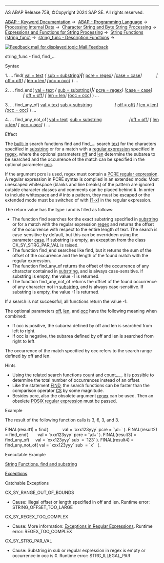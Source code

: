   

* * *

AS ABAP Release 758, ©Copyright 2024 SAP SE. All rights reserved.

[ABAP - Keyword Documentation](https://help.sap.com/doc/abapdocu_758_index_htm/7.58/en-US/abenabap.htm) →  [ABAP - Programming Language](https://help.sap.com/doc/abapdocu_758_index_htm/7.58/en-US/abenabap_reference.htm) →  [Processing Internal Data](https://help.sap.com/doc/abapdocu_758_index_htm/7.58/en-US/abenabap_data_working.htm) →  [Character String and Byte String Processing](https://help.sap.com/doc/abapdocu_758_index_htm/7.58/en-US/abenabap_data_string.htm) →  [Expressions and Functions for String Processing](https://help.sap.com/doc/abapdocu_758_index_htm/7.58/en-US/abenstring_processing_expr_func.htm) →  [String Functions (string\_func)](https://help.sap.com/doc/abapdocu_758_index_htm/7.58/en-US/abenstring_functions.htm) →  [string\_func - Description Functions](https://help.sap.com/doc/abapdocu_758_index_htm/7.58/en-US/abendescriptive_functions.htm) → 

 [![](Mail.gif?object=Mail.gif "Feedback mail for displayed topic") Mail Feedback](mailto:f1_help@sap.com?subject=Feedback%20on%20ABAP%20Documentation&body=Document:%20string_func%20-%20find%2C%20find_...%2C%20ABENSEARCH_FUNCTIONS%2C%20758%0D%0A%0D%0AError:%0D%0A%0D%0A%0D%0A%0D%0ASuggestion%20for%20improvement:)

string\_func - find, find\_...

Syntax

1\. ... find( [val = text](https://help.sap.com/doc/abapdocu_758_index_htm/7.58/en-US/abenstring_functions_val.htm) *{* [sub = substring](https://help.sap.com/doc/abapdocu_758_index_htm/7.58/en-US/abenstring_functions_sub.htm)*}**|**{* [pcre = regex](https://help.sap.com/doc/abapdocu_758_index_htm/7.58/en-US/abenstring_functions_regex.htm)*}* *\[*[case = case](https://help.sap.com/doc/abapdocu_758_index_htm/7.58/en-US/abenstring_functions_case.htm)*\]*
           *\[* [off = off](https://help.sap.com/doc/abapdocu_758_index_htm/7.58/en-US/abenstring_functions_off_len.htm)*\]* *\[* [len = len](https://help.sap.com/doc/abapdocu_758_index_htm/7.58/en-US/abenstring_functions_off_len.htm)*\]* *\[*[occ = occ](https://help.sap.com/doc/abapdocu_758_index_htm/7.58/en-US/abenstring_functions_occ.htm)*\]* ) ...

2\. ... find\_end( [val = text](https://help.sap.com/doc/abapdocu_758_index_htm/7.58/en-US/abenstring_functions_val.htm) *{* [sub = substring](https://help.sap.com/doc/abapdocu_758_index_htm/7.58/en-US/abenstring_functions_sub.htm)*}**|**{* [pcre = regex](https://help.sap.com/doc/abapdocu_758_index_htm/7.58/en-US/abenstring_functions_regex.htm)*}* *\[*[case = case](https://help.sap.com/doc/abapdocu_758_index_htm/7.58/en-US/abenstring_functions_case.htm)*\]*
               *\[* [off = off](https://help.sap.com/doc/abapdocu_758_index_htm/7.58/en-US/abenstring_functions_off_len.htm)*\]* *\[* [len = len](https://help.sap.com/doc/abapdocu_758_index_htm/7.58/en-US/abenstring_functions_off_len.htm)*\]* *\[*[occ = occ](https://help.sap.com/doc/abapdocu_758_index_htm/7.58/en-US/abenstring_functions_occ.htm)*\]* ) ...

3\. ... find\_any\_of( [val = text](https://help.sap.com/doc/abapdocu_758_index_htm/7.58/en-US/abenstring_functions_val.htm) [sub = substring](https://help.sap.com/doc/abapdocu_758_index_htm/7.58/en-US/abenstring_functions_sub.htm)
                  *\[* [off = off](https://help.sap.com/doc/abapdocu_758_index_htm/7.58/en-US/abenstring_functions_off_len.htm)*\]* *\[* [len = len](https://help.sap.com/doc/abapdocu_758_index_htm/7.58/en-US/abenstring_functions_off_len.htm)*\]* *\[*[occ = occ](https://help.sap.com/doc/abapdocu_758_index_htm/7.58/en-US/abenstring_functions_occ.htm)*\]* ) ...

4\. ... find\_any\_not\_of( [val = text](https://help.sap.com/doc/abapdocu_758_index_htm/7.58/en-US/abenstring_functions_val.htm)  [sub = substring](https://help.sap.com/doc/abapdocu_758_index_htm/7.58/en-US/abenstring_functions_sub.htm)
                      *\[*[off = off](https://help.sap.com/doc/abapdocu_758_index_htm/7.58/en-US/abenstring_functions_off_len.htm)*\]* *\[* [len = len](https://help.sap.com/doc/abapdocu_758_index_htm/7.58/en-US/abenstring_functions_off_len.htm)*\]* *\[* [occ = occ](https://help.sap.com/doc/abapdocu_758_index_htm/7.58/en-US/abenstring_functions_occ.htm)*\]* ) ...

Effect

The [built-in](https://help.sap.com/doc/abapdocu_758_index_htm/7.58/en-US/abenbuilt_in_functions.htm) search functions find and find\_... search [text](https://help.sap.com/doc/abapdocu_758_index_htm/7.58/en-US/abenstring_functions_val.htm) for the characters specified in [substring](https://help.sap.com/doc/abapdocu_758_index_htm/7.58/en-US/abenstring_functions_sub.htm) or for a match with a [regular expression](https://help.sap.com/doc/abapdocu_758_index_htm/7.58/en-US/abenregex_syntax.htm) specified in [regex](https://help.sap.com/doc/abapdocu_758_index_htm/7.58/en-US/abenstring_functions_regex.htm), where the optional parameters [off](https://help.sap.com/doc/abapdocu_758_index_htm/7.58/en-US/abenstring_functions_off_len.htm) and [len](https://help.sap.com/doc/abapdocu_758_index_htm/7.58/en-US/abenstring_functions_off_len.htm) determine the subarea to be searched and the occurrence of the match can be specified in the optional parameter [occ](https://help.sap.com/doc/abapdocu_758_index_htm/7.58/en-US/abenstring_functions_occ.htm).

If the argument pcre is used, regex must contain a [PCRE regular expression](https://help.sap.com/doc/abapdocu_758_index_htm/7.58/en-US/abenregex_pcre_syntax.htm). A regular expression in PCRE syntax is compiled in an extended mode: Most unescaped whitespace (blanks and line breaks) of the pattern are ignored outside character classes and comments can be placed behind #. In order to include whitespace and # into a pattern, they must be escaped or the extended mode must be switched of with [(?-x)](https://help.sap.com/doc/abapdocu_758_index_htm/7.58/en-US/abenregex_pcre_syntax_specials.htm) in the regular expression.

The return value has the type i and is filled as follows:

-   The function find searches for the exact substring specified in [substring](https://help.sap.com/doc/abapdocu_758_index_htm/7.58/en-US/abenstring_functions_sub.htm) or for a match with the regular expression [regex](https://help.sap.com/doc/abapdocu_758_index_htm/7.58/en-US/abenstring_functions_regex.htm) and returns the offset of the occurrence with respect to the entire length of text. The search is case-sensitive by default, but this can be overridden using the parameter [case](https://help.sap.com/doc/abapdocu_758_index_htm/7.58/en-US/abenstring_functions_case.htm). If substring is empty, an exception from the class CX\_SY\_STRG\_PAR\_VAL is raised.
-   The function find\_end searches like find, but it returns the sum of the offset of the occurrence and the length of the found match with the regular expression.
-   The function find\_any\_of returns the offset of the occurrence of any character contained in [substring](https://help.sap.com/doc/abapdocu_758_index_htm/7.58/en-US/abenstring_functions_sub.htm), and is always case-sensitive. If substring is empty, the value -1 is returned.
-   The function find\_any\_not\_of returns the offset of the found occurrence of any character not in [substring](https://help.sap.com/doc/abapdocu_758_index_htm/7.58/en-US/abenstring_functions_sub.htm), and is always case-sensitive. If substring is empty, the value -1 is returned.

If a search is not successful, all functions return the value -1.

The optional parameters [off](https://help.sap.com/doc/abapdocu_758_index_htm/7.58/en-US/abenstring_functions_off_len.htm), [len](https://help.sap.com/doc/abapdocu_758_index_htm/7.58/en-US/abenstring_functions_off_len.htm), and [occ](https://help.sap.com/doc/abapdocu_758_index_htm/7.58/en-US/abenstring_functions_occ.htm) have the following meaning when combined:

-   If occ is positive, the subarea defined by off and len is searched from left to right.
-   If occ is negative, the subarea defined by off and len is searched from right to left.

The occurrence of the match specified by occ refers to the search range defined by off and len.

Hints

-   Using the related search functions [count](https://help.sap.com/doc/abapdocu_758_index_htm/7.58/en-US/abencount_functions.htm) and [count\_...](https://help.sap.com/doc/abapdocu_758_index_htm/7.58/en-US/abencount_functions.htm), it is possible to determine the total number of occurrences instead of an offset.
-   Like the statement [FIND](https://help.sap.com/doc/abapdocu_758_index_htm/7.58/en-US/abapfind.htm), the search functions can be faster than the comparison operator [CS](https://help.sap.com/doc/abapdocu_758_index_htm/7.58/en-US/abenlogexp_strings.htm) by some magnitude.
-   Besides pcre, also the obsolete argument [regex](https://help.sap.com/doc/abapdocu_758_index_htm/7.58/en-US/abenstring_functions_regex_obs.htm) can be used. Then an obsolete [POSIX regular expression](https://help.sap.com/doc/abapdocu_758_index_htm/7.58/en-US/abenregex_posix_syntax.htm) must be passed.

Example

The result of the following function calls is 3, 6, 3, and 3.

FINAL(result1) = find(            val = \`xxx123yyy\` pcre = \`\\d+\` ).
FINAL(result2) = find\_end(        val = \`xxx123yyy\` pcre = \`\\d+\` ).
FINAL(result3) = find\_any\_of(     val = \`xxx123yyy\` sub  = \`123\` ).
FINAL(result4) = find\_any\_not\_of( val = \`xxx123yyy\` sub  = \`x\`   ).

Executable Example

[String Functions, find and substring](https://help.sap.com/doc/abapdocu_758_index_htm/7.58/en-US/abenstring_function_find_abexa.htm)

[Exceptions](https://help.sap.com/doc/abapdocu_758_index_htm/7.58/en-US/abenabap_language_exceptions.htm)

Catchable Exceptions

CX\_SY\_RANGE\_OUT\_OF\_BOUNDS

-   Cause: Illegal offset or length specified in off and len.
    Runtime error: STRING\_OFFSET\_TOO\_LARGE

CX\_SY\_REGEX\_TOO\_COMPLEX

-   Cause: More information: [Exceptions in Regular Expressions](https://help.sap.com/doc/abapdocu_758_index_htm/7.58/en-US/abenregex_exceptions.htm).
    Runtime error: REGEX\_TOO\_COMPLEX

CX\_SY\_STRG\_PAR\_VAL

-   Cause: Substring in sub or regular expression in regex is empty or occurrence in occ is 0.
    Runtime error: STRG\_ILLEGAL\_PAR